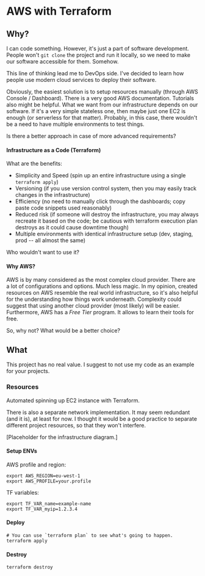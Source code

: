 # AWS with Terraform

## Why?

I can code something. However, it's just a part of software development. People won't `git clone` the project and run it
locally, so we need to make our software accessible for them. Somehow.

This line of thinking lead me to DevOps side. I've decided to learn how people use modern cloud services to deploy their
software.

Obviously, the easiest solution is to setup resources manually (through AWS Console / Dashboard). There is a very good
AWS documentation. Tutorials also might be helpful. What we want from our infrastructure depends on
our software. If it's a very simple stateless one, then maybe just one EC2 is enough (or serverless for that matter).
Probably, in this case, there wouldn't be a need to have multiple environments to test things.

Is there a better approach in case of more advanced requirements?

#### Infrastructure as a Code (Terraform)

What are the benefits:
 - Simplicity and Speed (spin up an entire infrastructure using a single `terraform apply`)
 - Versioning (if you use version control system, then you may easily track changes in the infrastructure)
 - Efficiency (no need to manually click through the dashboards; copy paste code snippets used reasonably)
 - Reduced risk (if someone will destroy the infrastructure, you may always recreate it based on the code;
    be cautious with terraform execution plan destroys as it could cause downtime though)
 - Multiple environments with identical infrastructure setup (dev, staging, prod -- all almost the same)
 
Who wouldn't want to use it?

#### Why AWS?

AWS is by many considered as the most complex cloud provider. There are a lot of configurations and options.
Much less magic. In my opinion, created resources on AWS resemble the real world infrastructure, so it's also helpful
for the understanding how things work underneath. Complexity could suggest that using another cloud provider
(most likely) will be easier. Furthermore, AWS has a *Free Tier* program. It allows to learn their tools for free.

So, why not? What would be a better choice?

## What

This project has no real value. I suggest to not use my code as an example for your projects.

### Resources

Automated spinning up EC2 instance with Terraform.

There is also a separate network implementation. It may seem redundant (and it is), at least for now. I thought it would
be a good practice to separate different project resources, so that they won't interfere.

[Placeholder for the infrastructure diagram.]

#### Setup ENVs

AWS profile and region:

```
export AWS_REGION=eu-west-1
export AWS_PROFILE=your.profile
```

TF variables:

```
export TF_VAR_name=example-name
export TF_VAR_myip=1.2.3.4
```

#### Deploy

```
# You can use `terraform plan` to see what's going to happen.
terraform apply
```

#### Destroy

```
terraform destroy
```
